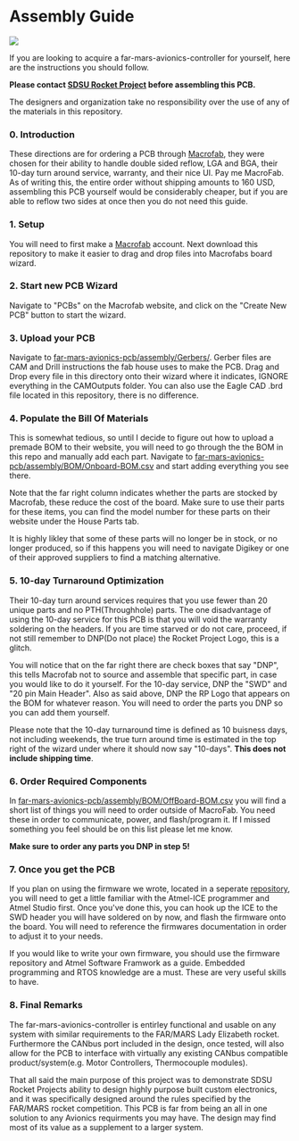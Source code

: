 # Assembly Guide
![](/images/top_hdr.png)

If you are looking to acquire a far-mars-avionics-controller for yourself, here are the instructions you should follow. 

**Please contact [SDSU Rocket Project](https://www.sdsurocketproject.org/contact "SDSU Rocket Project") before assembling this PCB.**

The designers and organization take no responsibility over the use of any of the materials in this repository. 

### 0. Introduction
These directions are for ordering a PCB through [Macrofab](https://macrofab.com/ "Macrofab"), they were chosen for their ability to handle double sided reflow, LGA and BGA, their 10-day turn around service, warranty, and their nice UI. Pay me MacroFab. As of writing this, the entire order without shipping amounts to 160 USD, assembling this PCB yourself would be considerably cheaper, but if you are able to reflow two sides at once then you do not need this guide.

### 1. Setup
You will need to first make a [Macrofab](https://macrofab.com/ "Macrofab") account. Next download this repository to make it easier to drag and drop files into Macrofabs board wizard.

### 2. Start new PCB Wizard
Navigate to "PCBs" on the Macrofab website, and click on the "Create New PCB" button to start the wizard.

### 3. Upload your PCB
Navigate to [far-mars-avionics-pcb/assembly/Gerbers/](/assembly/Gerbers "far-mars-avionics-pcb/assembly/Gerbers/"). Gerber files are CAM and Drill instructions the fab house uses to make the PCB. Drag and Drop every file in this directory onto their wizard where it indicates, IGNORE everything in the CAMOutputs folder. You can also use the Eagle CAD .brd file located in this repository, there is no difference.

### 4. Populate the Bill Of Materials
This is somewhat tedious, so until I decide to figure out how to upload a premade BOM to their website, you will need to go through the the BOM in this repo and manually add each part. Navigate to [far-mars-avionics-pcb/assembly/BOM/Onboard-BOM.csv](/assembly/BOM/Onboard-BOM.csv "far-mars-avionics-pcb/assembly/BOM/Onboard-BOM.csv") and start adding everything you see there.

Note that the far right column indicates whether the parts are stocked by Macrofab, these reduce the cost of the board. Make sure to use their parts for these items, you can find the model number for these parts on their website under the House Parts tab.

It is highly likley that some of these parts will no longer be in stock, or no longer produced, so if this happens you will need to navigate Digikey or one of their approved suppliers to find a matching alternative.

### 5. 10-day Turnaround Optimization
Their 10-day turn around services requires that you use fewer than 20 unique parts and no PTH(Throughhole) parts. The one disadvantage of using the 10-day service for this PCB is that you will void the warranty soldering on the headers. If you are time starved or do not care, proceed, if not still remember to DNP(Do not place) the Rocket Project Logo, this is a glitch. 

You will notice that on the far right there are check boxes that say "DNP", this tells Macrofab not to source and assemble that specific part, in case you would like to do it yourself. For the 10-day service, DNP the "SWD" and "20 pin Main Header". Also as said above, DNP the RP Logo that appears on the BOM for whatever reason. You will need to order the parts you DNP so you can add them yourself.

Please note that the 10-day turnaround time is defined as 10 buisness days, not including weekends, the true turn around time is estimated in the top right of the wizard under where it should now say "10-days". **This does not include shipping time**.

### 6. Order Required Components
In [far-mars-avionics-pcb/assembly/BOM/OffBoard-BOM.csv](/assembly/BOM/OffBoard-BOM.csv "far-mars-avionics-pcb/assembly/BOM/OffBoard-BOM.csv") you will find a short list of things you will need to order outside of MacroFab. You need these in order to communicate, power, and flash/program it. If I missed something you feel should be on this list please let me know.

**Make sure to order any parts you DNP in step 5!**

### 7. Once you get the PCB
If you plan on using the firmware we wrote, located in a seperate [repository](https://github.com/SDSURocketProject/far-mars-onboard-firmware "repository"), you will need to get a little familiar with the Atmel-ICE programmer and Atmel Studio first. Once you've done this, you can hook up the ICE to the SWD header you will have soldered on by now, and flash the firmware onto the board. You will need to reference the firmwares documentation in order to adjust it to your needs.

If you would like to write your own firmware, you should use the firmware repository and Atmel Software Framwork as a guide. Embedded programming and RTOS knowledge are a must. These are very useful skills to have. 

### 8. Final Remarks
The far-mars-avionics-controller is entirley functional and usable on any system with similar requirements to the FAR/MARS Lady Elizabeth rocket. Furthermore the CANbus port included in the design, once tested, will also allow for the PCB to interface with virtually any existing CANbus compatible product/system(e.g. Motor Controllers, Thermocouple modules). 

That all said the main purpose of this project was to demonstrate SDSU Rocket Projects ability to design highly purpose built custom electronics, and it was specifically designed around the rules specified by the FAR/MARS rocket competition. This PCB is far from being an all in one solution to any Avionics requirments you may have. The design may find most of its value as a supplement to a larger system. 

